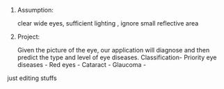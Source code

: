 1. Assumption:

   clear wide eyes, sufficient lighting , ignore small reflective area

2. Project:
 
	Given the picture of the eye, our application will diagnose and then predict the type and level of eye diseases. 
	Classification- Priority eye diseases
			- Red eyes
			- Cataract
			- Glaucoma
			-

just editing stuffs
